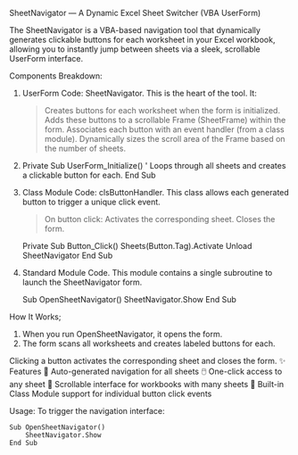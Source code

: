 SheetNavigator — A Dynamic Excel Sheet Switcher (VBA UserForm)

The SheetNavigator is a VBA-based navigation tool that dynamically generates clickable buttons for each worksheet in your Excel workbook, allowing you to instantly jump between sheets via a sleek, scrollable UserForm interface.

Components Breakdown:
1) UserForm Code: SheetNavigator. This is the heart of the tool. It:
   > Creates buttons for each worksheet when the form is initialized.
   > Adds these buttons to a scrollable Frame (SheetFrame) within the form.
   > Associates each button with an event handler (from a class module).
   > Dynamically sizes the scroll area of the Frame based on the number of sheets.
2) Private Sub UserForm_Initialize()
   ' Loops through all sheets and creates a clickable button for each.
   End Sub
3) Class Module Code: clsButtonHandler. This class allows each generated button to trigger a unique click event.
   > On button click:
   > Activates the corresponding sheet.
   > Closes the form.

    Private Sub Button_Click()
        Sheets(Button.Tag).Activate
        Unload SheetNavigator
    End Sub

4) Standard Module Code. This module contains a single subroutine to launch the SheetNavigator form.

    Sub OpenSheetNavigator()
           SheetNavigator.Show
    End Sub

How It Works;
1) When you run OpenSheetNavigator, it opens the form.
2) The form scans all worksheets and creates labeled buttons for each.

Clicking a button activates the corresponding sheet and closes the form.
✨ Features
📌 Auto-generated navigation for all sheets
🖱️ One-click access to any sheet
📜 Scrollable interface for workbooks with many sheets
🧩 Built-in Class Module support for individual button click events

Usage: To trigger the navigation interface:
    
    Sub OpenSheetNavigator()
        SheetNavigator.Show
    End Sub

